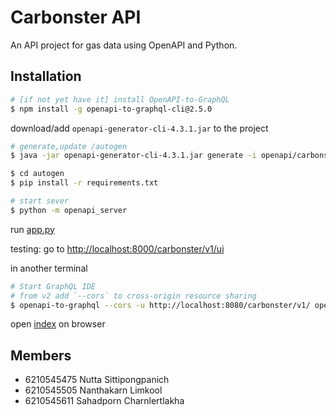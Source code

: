 # Carbonster API

An API project for gas data using OpenAPI and Python.

## Installation

```bash
# [if not yet have it] install OpenAPI-to-GraphQL
$ npm install -g openapi-to-graphql-cli@2.5.0
```

download/add `openapi-generator-cli-4.3.1.jar` to the project

```bash
# generate,update /autogen
$ java -jar openapi-generator-cli-4.3.1.jar generate -i openapi/carbonster-api.yaml -o autogen -g python-flask

$ cd autogen
$ pip install -r requirements.txt

# start sever
$ python -m openapi_server
```

run [app.py](app.py)

testing: go to <http://localhost:8000/carbonster/v1/ui>

in another terminal

```bash
# Start GraphQL IDE
# from v2 add `--cors` to cross-origin resource sharing
$ openapi-to-graphql --cors -u http://localhost:8080/carbonster/v1/ openapi/carbonster-api.yaml
```

open [index](html/index.html) on browser

## Members

- 6210545475 Nutta Sittipongpanich
- 6210545505 Nanthakarn Limkool
- 6210545611 Sahadporn Charnlertlakha

